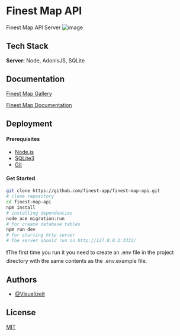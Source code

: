
# Finest Map API

Finest Map API Server
![image](https://user-images.githubusercontent.com/61679509/200099560-be74c33c-6f05-4fba-922c-5d6bab1c9564.png)

## Tech Stack

**Server:** Node, AdonisJS, SQLite


## Documentation

[Finest Map Gallery](https://kdocs.cn/l/ccAdYKH0RqAu)

[Finest Map Documentation](https://kdocs.cn/l/cdt43ZWUAF2k)


## Deployment

#### Prerequisites
- [Node.js](https://nodejs.org/en/)
- [SQLite3](https://www.sqlite.org/index.html)
- [Git](https://git-scm.com/)

#### Get Started
```bash
git clone https://github.com/finest-app/finest-map-api.git
# clone repository
cd finest-map-api
npm install
# installing dependencies
node ace migration:run 
# for create database tables
npm run dev 
# for starting http server
# The server should run on http://127.0.0.1:3333/
```
:exclamation:The first time you run it you need to create an .env file in the project directory with the same contents as the .env.example file.

## Authors

- [@Visualizeit](https://github.com/Visualizeit)


## License

[MIT](https://choosealicense.com/licenses/mit/)

